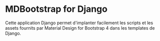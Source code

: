 # MDBootstrap for Django
Cette application Django permet d'implanter facilement les scripts et les assets fournits par Material Design for Bootstrap 4 dans les templates de Django.
